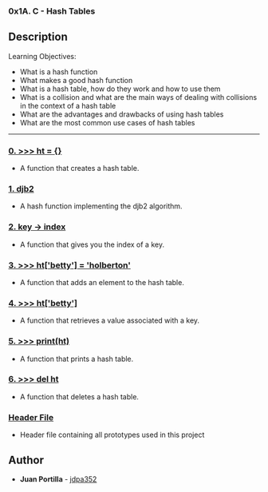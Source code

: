 ### 0x1A. C - Hash Tables

## Description

Learning Objectives:

* What is a hash function
* What makes a good hash function
* What is a hash table, how do they work and how to use them
* What is a collision and what are the main ways of dealing with collisions in the context of a hash table
* What are the advantages and drawbacks of using hash tables
* What are the most common use cases of hash tables

---

### [0. >>> ht = {}](./0-hash_table_create.c)
* A function that creates a hash table.

### [1. djb2](./1-djb2.c)
* A hash function implementing the djb2 algorithm.

### [2. key -> index](./2-key_index.c)
* A function that gives you the index of a key.

### [3. >>> ht['betty'] = 'holberton'](./3-hash_table_set.c)
* A function that adds an element to the hash table.

### [4. >>> ht['betty']](./4-hash_table_get.c)
* A function that retrieves a value associated with a key.

### [5. >>> print(ht)](./5-hash_table_print.c)
* A function that prints a hash table.

### [6. >>> del ht](./6-hash_table_delete.c)
* A function that deletes a hash table.

### [Header File](./holberton.h)
* Header file containing all prototypes used in this project

## Author
* **Juan Portilla** - [jdpa352](https://github.com/Jdpa357)
